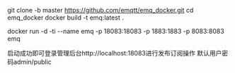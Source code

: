 git clone -b master https://github.com/emqtt/emq_docker.git
cd emq_docker
docker build -t emq:latest .

docker run -d -ti --name emq -p 18083:18083 -p 1883:1883 -p 8083:8083 emq

启动成功即可登录管理后台http://localhost:18083进行发布订阅操作
默认用户密码admin/public
